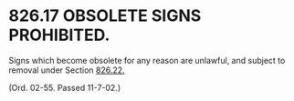 826.17 OBSOLETE SIGNS PROHIBITED.
=================================

Signs which become obsolete for any reason are unlawful, and subject to
removal under Section [826.22.](3bc43a61.html)

(Ord. 02-55. Passed 11-7-02.)
